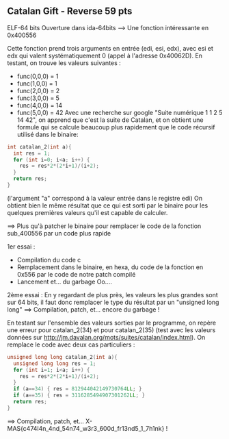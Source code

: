 ## Catalan Gift - Reverse 59 pts

ELF-64 bits
Ouverture dans ida-64bits --> Une fonction intéressante en 0x400556

Cette fonction prend trois arguments en entrée (edi, esi, edx), avec esi et edx qui valent systématiquement 0 (appel à l'adresse 0x40062D). En testant, on trouve les valeurs suivantes : 
  - func(0,0,0) = 1
  - func(1,0,0) = 1
  - func(2,0,0) = 2
  - func(3,0,0) = 5
  - func(4,0,0) = 14
  - func(5,0,0) = 42
Avec une recherche sur google "Suite numérique 1 1 2 5 14 42", on apprend que c'est la suite de Catalan, et on obtient une formule qui se calcule beaucoup plus rapidement que le code récursif utilisé dans le binaire:

```c
int catalan_2(int a){
  int res = 1;
  for (int i=0; i<a; i++) {
    res = res*2*(2*i+1)/(i+2);
  }
  return res;
}
```
  
(l'argument "a" correspond à la valeur entrée dans le registre edi)
On obtient bien le même résultat que ce qui est sorti par le binaire pour les quelques premières valeurs qu'il est capable de calculer.

==> Plus qu'à patcher le binaire pour remplacer le code de la fonction sub_400556 par un code plus rapide

1er essai : 
- Compilation du code c
- Remplacement dans le binaire, en hexa, du code de la fonction en 0x556 par le code de notre patch compilé
- Lancement et... du garbage Oo....

2ème essai :
En y regardant de plus près, les valeurs les plus grandes sont sur 64 bits, il faut donc remplacer le type du résultat par un "unsigned long long"
==> Compilation, patch, et... encore du garbage !

En testant sur l'ensemble des valeurs sorties par le programme, on repère une erreur pour catalan_2(34) et pour catalan_2(35) (test avec les valeurs données sur http://jm.davalan.org/mots/suites/catalan/index.html). On remplace le code avec deux cas particuliers : 

```c
unsigned long long catalan_2(int a){
  unsigned long long res = 1;
  for (int i=1; i<a; i++) {
    res = res*2*(2*i+1)/(i+2);
  }
  if (a==34) { res = 812944042149730764LL; }
  if (a==35) { res = 3116285494907301262LL; }
  return res;
}
```

==> Compilation, patch, et... X-MAS{c474l4n_4nd_54n74_w3r3_600d_fr13nd5_1_7h1nk} !


